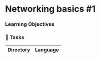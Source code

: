 # Networking basics #1

### Learning Objectives

### :file_folder: Tasks
Directory | Language
----- | -----
